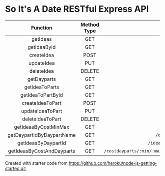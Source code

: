 # So It's A Date RESTful Express API

| Function | Method Type  | Path |
| :-----: | :-: | :-: |
| getIdeas | GET | `/ideas`
| getIdeaById | GET | `/ideas/:id`
| createIdea | POST | `/ideas`
| updateIdea | PUT | `/ideas/:id`
| deleteIdea | DELETE | `/ideas/:id`
| getDayparts | GET | `/dayparts`
| getIdeaToParts | GET | `/ideatoparts`
| getIdeaToPartById | GET | `/ideatoparts/:id`
| createIdeaToPart | POST | `/ideatoparts`
| updateIdeaToPart | PUT | `/ideatoparts/:id`
| deleteIdeaToPart | DELETE | `/ideatoparts/:id`
| getIdeasByCostMinMax | GET | `/cost/:min/:max`
| getDaypartIdByDaypartName | GET | `/daypartidbyname/:name`
| getIdeasByDaypartId | GET | `/ideasbydaypartid/:daypartid`
| getIdeasByCostAndDayparts | GET | `/costdayparts/:min/:max/:morning/:afternoon/:evening/:overnight`

Created with starter code from https://github.com/heroku/node-js-getting-started.git


